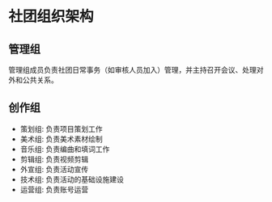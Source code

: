 # 社团组织架构

## 管理组

管理组成员负责社团日常事务（如审核人员加入）管理，并主持召开会议、处理对外和公共关系。

## 创作组

- 策划组: 负责项目策划工作
- 美术组: 负责美术素材绘制
- 音乐组: 负责编曲和填词工作
- 剪辑组: 负责视频剪辑
- 外宣组: 负责活动宣传
- 技术组: 负责活动的基础设施建设
- 运营组: 负责账号运营
